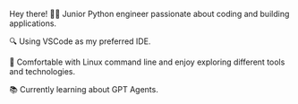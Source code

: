 Hey there!
👩‍💻 Junior Python engineer passionate about coding and building applications. 

🔍 Using VSCode as my preferred IDE.

🐧 Comfortable with Linux command line and enjoy exploring different tools and technologies.

📚 Currently learning about GPT Agents.
